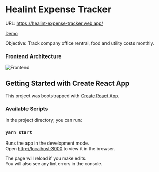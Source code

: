 # Healint Expense Tracker

URL: https://healint-expense-tracker.web.app/

[Demo](https://healint-expense-tracker.web.app/)

Objective: Track company office rentral, food and utility costs monthly.

### Frontend Architecture
![Frontend](https://i.ibb.co/S7Y9Q0B/healint-architecture.png)

## Getting Started with Create React App

This project was bootstrapped with [Create React App](https://github.com/facebook/create-react-app).

### Available Scripts

In the project directory, you can run:

### `yarn start`

Runs the app in the development mode.\
Open [http://localhost:3000](http://localhost:3000) to view it in the browser.

The page will reload if you make edits.\
You will also see any lint errors in the console.
